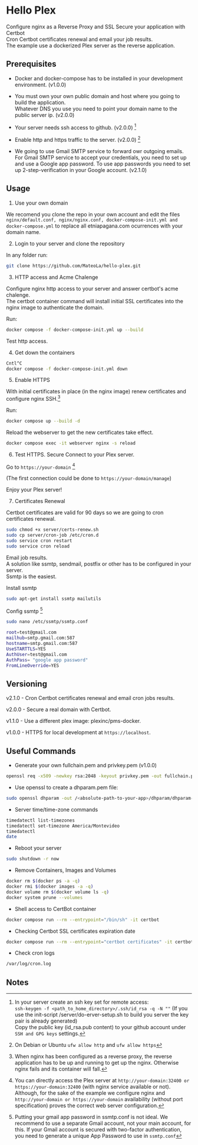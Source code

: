 # Hello Plex

Configure nginx as a Reverse Proxy and SSL Secure your application with Certbot <br>
Cron Certbot certificates renewal and email your job results. <br>
The example use a dockerized Plex server as the reverse application.

## Prerequisites

* Docker and docker-compose has to be installed in your development environment.  (v1.0.0)

* You must own your own public domain and host where you going to build the application.<br>
Whatever DNS you use you need to point your domain name to the public server ip.  (v2.0.0)

* Your server needs ssh access to github. (v2.0.0) [^Nt1]

* Enable http and https traffic to the server.  (v2.0.0) [^Nt2]

* We going to use Gmail SMTP service to forward owr outgoing emails. For Gmail SMTP service to accept your credentials, you need to set up and use a Google app password. To use app passwords you need to set up 2-step-verification in your Google account. (v2.1.0)

## Usage

1) Use your own domain

We recomend you clone the repo in your own account and edit the files ```nginx/default.conf, nginx/nginx.conf, docker-compose-init.yml and docker-compose.yml``` to replace all etniapagana.com ocurrences with your domain name.

2) Login to your server and clone the repository 

In any folder run:

```bash
git clone https://github.com/MateoLa/hello-plex.git
```

3) HTTP access and Acme Chalenge

Configure nginx http access to your server and answer certbot's acme chalenge.<br>
The certbot container command will install initial SSL certificates into the nginx image to authenticate the domain. 

Run:

```bash
docker compose -f docker-compose-init.yml up --build
```

Test http access.

4) Get down the containers

```bash
Cntl^C
docker compose -f docker-compose-init.yml down
```

5) Enable HTTPS 

With initial certificates in place (in the nginx image) renew certificates and configure nginx SSH.[^Nt3]

Run:

```bash
docker compose up --build -d 
```

Reload the webserver to get the new certificates take effect.

```bash
docker compose exec -it webserver nginx -s reload
```

6) Test HTTPS. Secure Connect to your Plex server. 

Go to ```https://your-domain``` [^Nt4]

(The first connection could be done to ```https://your-domain/manage```)

Enjoy your Plex server!

7) Certificates Renewal

Certbot certificates are valid for 90 days so we are going to cron certificates renewal.

```sh
sudo chmod +x server/certs-renew.sh
sudo cp server/cron-job /etc/cron.d
sudo service cron restart
sudo service cron reload
```

Email job results.<br>
A solution like ssmtp, sendmail, postfix or other has to be configured in your server.<br>
Ssmtp is the easiest.

Install ssmtp

```sh
sudo apt-get install ssmtp mailutils
```

Config ssmtp [^Nt5]

```sh
sudo nano /etc/ssmtp/ssmtp.conf

root=test@gmail.com
mailhub=smtp.gmail.com:587
hostname=smtp.gmail.com:587
UseSTARTTLS=YES
AuthUser=test@gmail.com
AuthPass= "google app password"
FromLineOverride=YES
```

## Versioning

v2.1.0 - Cron Certbot certificates renewal and email cron jobs results.

v2.0.0 - Secure a real domain with Certbot.

v1.1.0 - Use a different plex image: plexinc/pms-docker.

v1.0.0 - HTTPS for local development at ```https://localhost```.

## Useful Commands

* Generate your own fullchain.pem and privkey.pem (v1.0.0)
```sh
openssl req -x509 -newkey rsa:2048 -keyout privkey.pem -out fullchain.pem -sha256 -days 3650 -nodes -subj "/C=XX/ST=stateName/L=cityName/O=companyName/OU=companySectionName/CN=Hostname"
```

* Use openssl to create a dhparam.pem file:
```sh
sudo openssl dhparam -out /<absolute-path-to-your-app>/dhparam/dhparam-2048.pem 2048
```

* Server time/time-zone commands
```sh
timedatectl list-timezones
timedatectl set-timezone America/Montevideo
timedatectl
date
```

* Reboot your server
```sh
sudo shutdown -r now
```

* Remove Containers, Images and Volumes
```sh
docker rm $(docker ps -a -q)
docker rmi $(docker images -a -q)
docker volume rm $(docker volume ls -q)
docker system prune --volumes
```

* Shell access to CertBot container
```sh
docker compose run --rm --entrypoint="/bin/sh" -it certbot
```

* Checking Certbot SSL certificates expiration date
```sh
docker compose run --rm --entrypoint="certbot certificates" -it certbot
```

* Check cron logs
```sh
/var/log/cron.log
```

## Notes

[^Nt1]: In your server create an ssh key set for remote access:<br>
`ssh-keygen -f <path_to_home_directory>/.ssh/id_rsa -q -N ""`
(If you use the init-script /server/do-erver-setup.sh to build you server the key pair is already generated)<br>
Copy the public key (id_rsa.pub content) to your github account under `SSH and GPG keys` settings.

[^Nt2]: On Debian or Ubuntu `ufw allow http` and `ufw allow https`

[^Nt3]: When nginx has been configured as a reverse proxy, the reverse application has to be up and running to get up the nginx. Otherwise nginx fails and its container will fall.

[^Nt4]: You can directly access the Plex server at `http://your-domain:32400 or https://your-domain:32400` (with nginx service available or not). Although, for the sake of the example we configure nginx and `http://your-domain or https://your-domain` availability (without port specification) proves the correct web server configuration.

[^Nt5]: Putting your gmail app password in ssmtp.conf is not ideal. We recommend to use a separate Gmail account, not your main account, for this. If your Gmail account is secured with two-factor authentication, you need to generate a unique App Password to use in `ssmtp.conf`